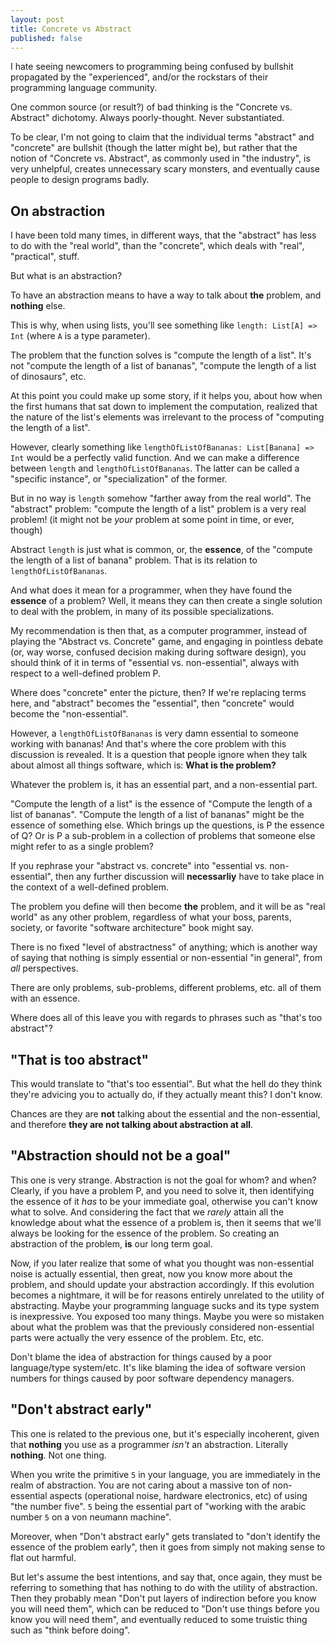 ```yaml
---
layout: post
title: Concrete vs Abstract
published: false
---
```


I hate seeing newcomers to programming being confused by bullshit 
propagated by the "experienced", and/or the rockstars of their 
programming language community.

One common source (or result?) of bad thinking is the "Concrete vs. Abstract" 
dichotomy. Always poorly-thought. Never substantiated.

To be clear, I'm not going to claim that the individual terms "abstract" 
and "concrete" are bullshit (though the latter might be), but rather that 
the notion of "Concrete vs. Abstract", as commonly used in "the industry", 
is very unhelpful, creates unnecessary scary monsters, and eventually 
cause people to design programs badly.

## On abstraction

I have been told many times, in different ways, that the "abstract" has 
less to do with the "real world", than the "concrete", which deals with "real", "practical", stuff.

But what is an abstraction? 

To have an abstraction means to have a way to talk about **the** problem, and **nothing** else. 

This is why, when using lists, you'll see something like `length: List[A] => Int` 
(where `A` is a type parameter).

The problem that the function solves is "compute the length of a list". It's not 
"compute the length of a list of bananas", "compute the length of a list of dinosaurs", etc.

At this point you could make up some story, if it helps you, about how when the first humans 
that sat down to implement the computation, realized that the nature of the list's elements 
was irrelevant to the process of "computing the length of a list".

However, clearly something like `lengthOfListOfBananas: List[Banana] => Int` would be a perfectly 
valid function. And we can make a difference between `length` and `lengthOfListOfBananas`. The 
latter can be called a "specific instance", or "specialization" of the former. 

But in no way is `length` somehow "farther away from the real world". The "abstract" problem:
"compute the length of a list" problem is a very real problem! (it might not be *your* problem
at some point in time, or ever, though)

Abstract `length` is just what is common, or, the **essence**, of the "compute the length 
of a list of banana" problem. That is its relation to `lengthOfListOfBananas`.

And what does it mean for a programmer, when they have found the **essence** of a problem? 
Well, it means they can then create a single solution to deal with the problem, in many 
of its possible specializations.

My recommendation is then that, as a computer programmer, instead of playing the 
"Abstract vs. Concrete" game, and engaging in pointless debate (or, way worse, confused 
decision making during software design), you should think of it in terms of "essential vs. non-essential", 
always with respect to a well-defined problem P.

Where does "concrete" enter the picture, then? If we're replacing terms here, and "abstract" 
becomes the "essential", then "concrete" would become the "non-essential".

However, a `lengthOfListOfBananas` is very damn essential to someone working with bananas!
And that's where the core problem with this discussion is revealed. It is a question that 
people ignore when they talk about almost all things software, which is: **What is the problem?**

Whatever the problem is, it has an essential part, and a non-essential part. 

"Compute the length of a list" is the essence of "Compute the length of a list of bananas".
"Compute the length of a list of bananas" might be the essence of something else. Which 
brings up the questions, is P the essence of Q? Or is P a sub-problem in a collection 
of problems that someone else might refer to as a single problem? 

If you rephrase your "abstract vs. concrete" into "essential vs. non-essential", 
then any further discussion will **necessarliy** have to take place in the context 
of a well-defined problem.

The problem you define will then become **the** problem, and it will be as "real 
world" as any other problem, regardless of what your boss, parents, society, or 
favorite "software architecture" book might say. 

There is no fixed "level of abstractness" of anything; which is another way of saying that 
nothing is simply essential or non-essential "in general", from *all* perspectives.

There are only problems, sub-problems, different problems, etc. all of them with 
an essence.

Where does all of this leave you with regards to phrases such as "that's too abstract"?

## "That is too abstract"

This would translate to "that's too essential". But what the hell do they think 
they're advicing you to actually do, if they actually meant this? I don't know. 

Chances are they are **not** talking about the essential and the non-essential, 
and therefore **they are not talking about abstraction at all**.

## "Abstraction should not be a goal"

This one is very strange. Abstraction is not the goal for whom? and when?
Clearly, if you have a problem P, and you need to solve it, then identifying the 
essence of it *has* to be your immediate goal, otherwise you can't know what 
to solve. And considering the fact that we *rarely* attain all the knowledge 
about what the essence of a problem is, then it seems that we'll always be 
looking for the essence of the problem. So creating an abstraction of the problem, 
**is** our long term goal.

Now, if you later realize that some of what you thought was non-essential 
noise is actually essential, then great, now you know more about the problem, and 
should update your abstraction accordingly. If this evolution becomes a nightmare, 
it will be for reasons entirely unrelated to the utility of abstracting. 
Maybe your programming language sucks and its type system is inexpressive. You exposed 
too many things. Maybe you were so mistaken about what the problem was that the 
previously considered non-essential parts were actually the very essence of the problem.
Etc, etc.

Don't blame the idea of abstraction for things caused by a poor language/type system/etc.
It's like blaming the idea of software version numbers for things caused by poor 
software dependency managers.

## "Don't abstract early"

This one is related to the previous one, but it's especially incoherent, given 
that **nothing** you use as a programmer *isn't* an abstraction. Literally **nothing**.  Not one thing. 

When you write the primitive `5` in your language, you are immediately in the realm 
of abstraction. You are not caring about a massive ton of non-essential aspects 
(operational noise, hardware electronics, etc) of using "the number five". 
`5` being the essential part of "working with the arabic number `5` on a von neumann machine".

Moreover, when "Don't abstract early" gets translated to "don't identify the 
essence of the problem early", then it goes from simply not making sense to flat out 
harmful. 

But let's assume the best intentions, and say that, once again, they must 
be referring to something that has nothing to do with the utility of abstraction. 
Then they probably mean "Don't put layers of indirection before you know you will need them", 
which can be reduced to "Don't use things before you know you will need them", and eventually 
reduced to some truistic thing such as "think before doing".

